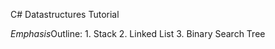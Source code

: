 C# Datastructures Tutorial

*Emphasis*Outline:
    1. Stack
    2. Linked List
    3. Binary Search Tree

